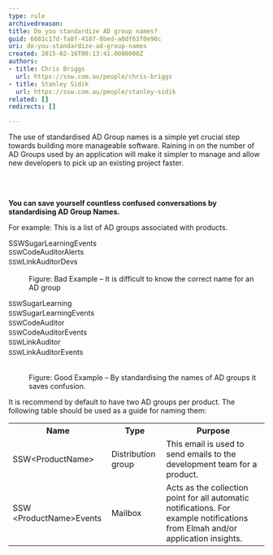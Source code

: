 ```yaml
---
type: rule
archivedreason: 
title: Do you standardize AD group names?
guid: 6681c17d-fa8f-4187-8bed-a0df63f0e90c
uri: do-you-standardize-ad-group-names
created: 2015-02-16T00:13:41.0000000Z
authors:
- title: Chris Briggs
  url: https://ssw.com.au/people/chris-briggs
- title: Stanley Sidik
  url: https://ssw.com.au/people/stanley-sidik
related: []
redirects: []

---
```



<p>The use of standardised AD Group names is a simple yet crucial step towards building more manageable software. Raining in on the number of AD Groups used by an application will make it simpler to manage and allow new developers to pick up an existing project faster.​</p>
<br><excerpt class='endintro'></excerpt><br>
<p> 
   <strong>​You can save yourself countless confused conversations by standardising AD Group Names.​</strong><br></p><p>For example&#58; This is a list of AD groups associated with products.<br></p><p class="ssw15-rteElement-GreyBox">SSWSugarLearningEvents<br> <span style="font-size&#58;12px;line-height&#58;19.2000007629395px;background-color&#58;#f5f5f5;"></span><span style="font-size&#58;12px;line-height&#58;19.2000007629395px;background-color&#58;#f5f5f5;"></span><span style="font-size&#58;12px;line-height&#58;19.2000007629395px;background-color&#58;#f5f5f5;">SSW</span>CodeAuditorAlerts<br> <span style="font-size&#58;12px;line-height&#58;19.2000007629395px;background-color&#58;#f5f5f5;"></span><span style="font-size&#58;12px;line-height&#58;19.2000007629395px;background-color&#58;#f5f5f5;"></span><span style="font-size&#58;12px;line-height&#58;19.2000007629395px;background-color&#58;#f5f5f5;">SSW</span>LinkAuditorDevs </p><dd class="ssw15-rteElement-FigureBad"> 
   Figure&#58; Bad Example – It is difficult to know the correct name for an AD group​ </dd><p class="ssw15-rteElement-GreyBox"> <span style="font-size&#58;12px;line-height&#58;19.2000007629395px;background-color&#58;#f5f5f5;"></span><span style="font-size&#58;12px;line-height&#58;19.2000007629395px;background-color&#58;#f5f5f5;"></span><span style="font-size&#58;12px;line-height&#58;19.2000007629395px;background-color&#58;#f5f5f5;">SSW</span>SugarLearning<br> <span style="font-size&#58;12px;line-height&#58;19.2000007629395px;background-color&#58;#f5f5f5;"></span><span style="font-size&#58;12px;line-height&#58;19.2000007629395px;background-color&#58;#f5f5f5;"></span><span style="font-size&#58;12px;line-height&#58;19.2000007629395px;background-color&#58;#f5f5f5;">SSW</span>SugarLearningEvents<br> <span style="font-size&#58;12px;line-height&#58;19.2000007629395px;background-color&#58;#f5f5f5;"></span><span style="font-size&#58;12px;line-height&#58;19.2000007629395px;background-color&#58;#f5f5f5;"></span><span style="font-size&#58;12px;line-height&#58;19.2000007629395px;background-color&#58;#f5f5f5;">SSW</span>CodeAuditor<br> <span style="font-size&#58;12px;line-height&#58;19.2000007629395px;background-color&#58;#f5f5f5;"></span><span style="font-size&#58;12px;line-height&#58;19.2000007629395px;background-color&#58;#f5f5f5;"></span><span style="font-size&#58;12px;line-height&#58;19.2000007629395px;background-color&#58;#f5f5f5;">SSW</span>CodeAuditorEvents<br> <span style="font-size&#58;12px;line-height&#58;19.2000007629395px;background-color&#58;#f5f5f5;">SSW</span>​LinkAuditor<br> <span style="font-size&#58;12px;line-height&#58;19.2000007629395px;background-color&#58;#f5f5f5;"></span><span style="font-size&#58;12px;line-height&#58;19.2000007629395px;background-color&#58;#f5f5f5;"></span><span style="font-size&#58;12px;line-height&#58;19.2000007629395px;background-color&#58;#f5f5f5;">SSW</span>LinkAuditorEvents</p>​ 
<dd class="ssw15-rteElement-FigureGood"> 
   Figure&#58; Good Example – By standardising the names of AD groups it saves confusion. </dd><p>It is recommend by default to have two AD groups per product. The following table should be used as a guide for naming them&#58;</p><table class="normal"><tbody><tr><th>Name</th><th>Type</th><th>Purpose</th></tr><tr><td>SSW&lt;ProductName&gt;</td><td>Distribution group</td><td>This email is used to send emails to the development team for a product.</td></tr><tr><td>SSW​&lt;ProductName&gt;Events</td><td>Mailbox</td><td>Acts as the collection point for all automatic notifications. For example notifications from Elmah and/or application insights.</td></tr></tbody></table>​​


